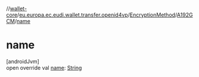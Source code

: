 //[wallet-core](../../../../index.md)/[eu.europa.ec.eudi.wallet.transfer.openid4vp](../../index.md)/[EncryptionMethod](../index.md)/[A192GCM](index.md)/[name](name.md)

# name

[androidJvm]\
open override val [name](name.md): [String](https://kotlinlang.org/api/latest/jvm/stdlib/kotlin/-string/index.html)
